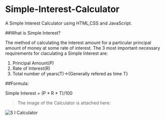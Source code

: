# Simple-Interest-Calculator
A Simple Interest Calculator using HTML,CSS and JavaScript.

##What is Simple Interest?

The method of calculating the interest amount for a particular principal amount of money at some rate of interest.
The 3 most important necessary requirements for claculating a Simple Interest are:

1. Principal Amount(P)
2. Rate of Interest(R)
3. Total number of years(T)->{Generally refered as time T}

##Formula:

Simple Interest = (P * R * T)/100
>The image of the Calculator is attached here:

![S I Calculator](https://user-images.githubusercontent.com/108676977/212760014-83b163cd-1c93-4735-ac76-b22069fc4c72.png)
